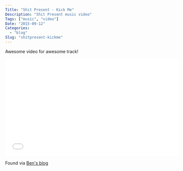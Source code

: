 ```yaml
---
Title: "Shit Present - Kick Me"
Description: "Shit Present music video"
Tags: ["music", "video"]
Date: "2015-09-12"
Categories:
  - "blog"
Slug: "shitpresent-kickme"
---
```


Awesome video for awesome track!

<div class="video-container">
<iframe width="560" height="315" src="//www.youtube.com/embed/FD2W05OuS0M" frameborder="0" allowfullscreen></iframe>
</div>

Found via <a href="http://didnotchart.blogspot.com/2015/09/shit-present.html">Ben's blog</a>

